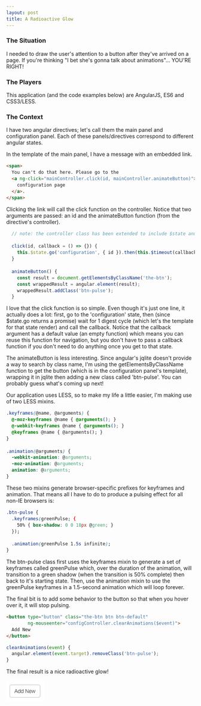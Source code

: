 ```yaml
---
layout: post
title: A Radioactive Glow
---
```


### The Situation
I needed to draw the user's attention to a button after they've arrived on a page. If you're thinking "I bet she's gonna talk about animations"... YOU'RE RIGHT!

### The Players
This application (and the code examples below) are AngularJS, ES6 and CSS3/LESS.

### The Context
I have two angular directives; let's call them the main panel and configuration panel. Each of these panels/directives correspond to different angular states.

In the template of the main panel, I have a message with an embedded link.

```html
<span>
  You can't do that here. Please go to the 
  <a ng-click="mainController.click(id, mainController.animateButton)">
    configuration page
  </a>.
</span>
```

Clicking the link will call the click function on the controller. Notice that two arguments are passed: an id and the animateButton function (from the directive's controller).

```javascript
  // note: the controller class has been extended to include $state and $timeout

  click(id, callback = () => {}) {
    this.$state.go('configuration', { id }).then(this.$timeout(callback));
  }

  animateButton() {
    const result = document.getElementsByClassName('the-btn');
    const wrappedResult = angular.element(result);
    wrappedResult.addClass('btn-pulse');
  }
```

I love that the click function is so simple. Even though it's just one line, it actually does a lot: first, go to the 'configuration' state, then (since $state.go returns a promise) wait for 1 digest cycle (which let's the template for that state render) and call the callback. Notice that the callback argument has a default value (an empty function) which means you can reuse this function for navigation, but you don't have to pass a callback function if you don't need to do anything once you get to that state.

The animateButton is less interesting. Since angular's jqlite doesn't provide a way to search by class name, I'm using the getElementsByClassName function to get the button (which is in the configuration panel's template), wrapping it in jqlite then adding a new class called 'btn-pulse'. You can probably guess what's coming up next!

Our application uses LESS, so to make my life a little easier, I'm making use of two LESS mixins.

```css
.keyframes(@name, @arguments) {
  @-moz-keyframes @name { @arguments(); }
  @-webkit-keyframes @name { @arguments(); }
  @keyframes @name { @arguments(); }
}

.animation(@arguments) {
  -webkit-animation: @arguments;
  -moz-animation: @arguments;
  animation: @arguments;
}
```

These two mixins generate browser-specific prefixes for keyframes and animation. That means all I have to do to produce a pulsing effect for all non-IE browsers is:

```css
.btn-pulse {
  .keyframes(greenPulse; {
    50% { box-shadow: 0 0 18px @green; }
  });

  .animation(greenPulse 1.5s infinite);
}
```

The btn-pulse class first uses the keyframes mixin to generate a set of keyframes called greenPulse which, over the duration of the animation, will transition to a green shadow (when the transition is 50% complete) then back to it's starting state. Then, use the animation mixin to use the greenPulse keyframes in a 1.5-second animation which will loop forever.

The final bit is to add some behavior to the button so that when you hover over it, it will stop pulsing.

```html
<button type="button" class="the-btn btn btn-default" 
        ng-mouseenter="configController.clearAnimations($event)">
  Add New
</button>
```

```javascript
clearAnimations(event) {
  angular.element(event.target).removeClass('btn-pulse');
}
```

The final result is a nice radioactive glow!

![Glowing Button!](../images/green_glow.gif)
